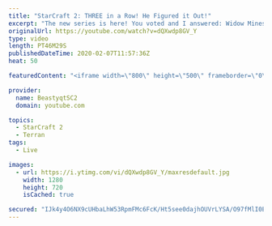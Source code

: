```yaml
---
title: "StarCraft 2: THREE in a Row! He Figured it Out!"
excerpt: "The new series is here! You voted and I answered: Widow Mines & Ravens to Grandmaster has arrived!  #WidowMineRaven #Beastyqt #StarCraft2 #SC2  Feel free to let me know if you have any suggestions for future videos. I hope you guys enjoy this one!  Check out my stream on Twitch if you enjoy my YouTube"
originalUrl: https://youtube.com/watch?v=dQXwdp8GV_Y
type: video
length: PT46M29S
publishedDateTime: 2020-02-07T11:57:36Z
heat: 50

featuredContent: "<iframe width=\"800\" height=\"500\" frameborder=\"0\" src=\"https://www.youtube.com/embed/dQXwdp8GV_Y\" allow=\"accelerometer; autoplay; encrypted-media; gyroscope; picture-in-picture\" allowfullscreen></iframe>"

provider:
  name: BeastyqtSC2
  domain: youtube.com

topics:
  - StarCraft 2
  - Terran
tags:
  - Live

images:
  - url: https://i.ytimg.com/vi/dQXwdp8GV_Y/maxresdefault.jpg
    width: 1280
    height: 720
    isCached: true

secured: "IJk4y4O6NX9cUHbaLhW53RpmFMc6FcK/Ht5see0dajhOUVrLYSA/O97fMlI0EjCy0NjT6Q2jm4ZE58/7PATcZtR8iHv0UxNrXX3OTqBXzow2PADTByrHuQ/KTt4ssO9jRDKkSrVNfDpUcnEDYIJlFFGYP5WbRfTIh15VuRFELTUEeWSfTrHSXPaOTKwopELh6B8X3KkIthg9sb2Gb6O6NSsAwSssfzvFRqIsS0DdRUHYAKZj4+L6ysJtizakQO8JccaC7VLzUljBxvHL9jLkGBxzcF7zoAwqgS7RUqLbTUJWoM8rNl2zvzmiC+A7fWTBTOPiGUgbwQInHYjza2mAFf9qNaKKfjLAm7SF/uHoTtvxBh9vPYv4iHTGNdbeTilcg2bxeT3RTlp9CKp2WNZg8/R9tbWRGmR+p32w0f3IYOE=;5vbsX4iHGlAzaxutzVcMEA=="
---
```


